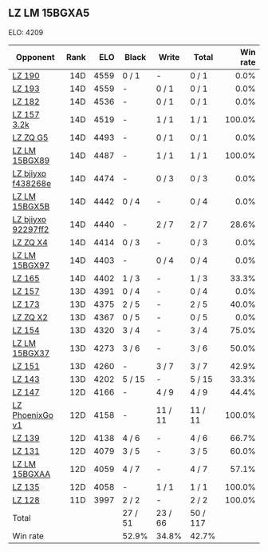 ## LZ LM 15BGXA5 ##

ELO: 4209

Opponent | Rank | ELO | Black | Write | Total | Win rate
---------|-----:|----:|-------|-------|-------|-------:
[LZ 190](LZ%20190.md) | 14D | 4559 | 0 / 1 | - | 0 / 1 | 0.0%
[LZ 193](LZ%20193.md) | 14D | 4559 | - | 0 / 1 | 0 / 1 | 0.0%
[LZ 182](LZ%20182.md) | 14D | 4536 | - | 0 / 1 | 0 / 1 | 0.0%
[LZ 157 3.2k](LZ%20157%203.2k.md) | 14D | 4519 | - | 1 / 1 | 1 / 1 | 100.0%
[LZ ZQ G5](LZ%20ZQ%20G5.md) | 14D | 4493 | - | 0 / 1 | 0 / 1 | 0.0%
[LZ LM 15BGX89](LZ%20LM%2015BGX89.md) | 14D | 4487 | - | 1 / 1 | 1 / 1 | 100.0%
[LZ bjiyxo f438268e](LZ%20bjiyxo%20f438268e.md) | 14D | 4474 | - | 0 / 3 | 0 / 3 | 0.0%
[LZ LM 15BGX5B](LZ%20LM%2015BGX5B.md) | 14D | 4442 | 0 / 4 | - | 0 / 4 | 0.0%
[LZ bjiyxo 92297ff2](LZ%20bjiyxo%2092297ff2.md) | 14D | 4440 | - | 2 / 7 | 2 / 7 | 28.6%
[LZ ZQ X4](LZ%20ZQ%20X4.md) | 14D | 4414 | 0 / 3 | - | 0 / 3 | 0.0%
[LZ LM 15BGX97](LZ%20LM%2015BGX97.md) | 14D | 4403 | - | 0 / 4 | 0 / 4 | 0.0%
[LZ 165](LZ%20165.md) | 14D | 4402 | 1 / 3 | - | 1 / 3 | 33.3%
[LZ 157](LZ%20157.md) | 13D | 4391 | 0 / 4 | - | 0 / 4 | 0.0%
[LZ 173](LZ%20173.md) | 13D | 4375 | 2 / 5 | - | 2 / 5 | 40.0%
[LZ ZQ X2](LZ%20ZQ%20X2.md) | 13D | 4367 | 0 / 5 | - | 0 / 5 | 0.0%
[LZ 154](LZ%20154.md) | 13D | 4320 | 3 / 4 | - | 3 / 4 | 75.0%
[LZ LM 15BGX37](LZ%20LM%2015BGX37.md) | 13D | 4273 | 3 / 6 | - | 3 / 6 | 50.0%
[LZ 151](LZ%20151.md) | 13D | 4260 | - | 3 / 7 | 3 / 7 | 42.9%
[LZ 143](LZ%20143.md) | 13D | 4202 | 5 / 15 | - | 5 / 15 | 33.3%
[LZ 147](LZ%20147.md) | 12D | 4166 | - | 4 / 9 | 4 / 9 | 44.4%
[LZ PhoenixGo v1](LZ%20PhoenixGo%20v1.md) | 12D | 4158 | - | 11 / 11 | 11 / 11 | 100.0%
[LZ 139](LZ%20139.md) | 12D | 4138 | 4 / 6 | - | 4 / 6 | 66.7%
[LZ 131](LZ%20131.md) | 12D | 4079 | 3 / 5 | - | 3 / 5 | 60.0%
[LZ LM 15BGXAA](LZ%20LM%2015BGXAA.md) | 12D | 4059 | 4 / 7 | - | 4 / 7 | 57.1%
[LZ 135](LZ%20135.md) | 12D | 4058 | - | 1 / 1 | 1 / 1 | 100.0%
[LZ 128](LZ%20128.md) | 11D | 3997 | 2 / 2 | - | 2 / 2 | 100.0%
Total | | | 27 / 51 | 23 / 66 | 50 / 117 | 
Win rate| | | 52.9% | 34.8% | 42.7% | 

